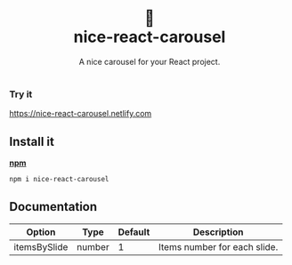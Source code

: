 <div align="center">
  <h1>
    🎠
    <br />
    nice-react-carousel
  </h1>
  A nice carousel for your React project. 
  <br />
  <br />
</div>

### Try it  

https://nice-react-carousel.netlify.com

## Install it 


**[npm](https://www.npmjs.com/package/nice-react-carousel)**

```bash
npm i nice-react-carousel
```

## Documentation

| Option       | Type   |  Default | Description                  |
|--------------|--------|----------|------------------------------|
| itemsBySlide | number |  1       | Items number for each slide. |
